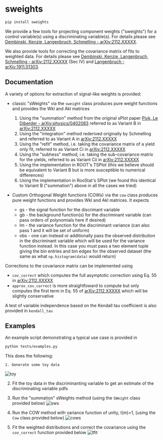 # sweights

```bash
pip install sweights
```

We provide a few tools for projecting component weights ("sweights") for a control variable(s) using a discriminating variable(s). For details please see [Dembinski, Kenzie, Langenbruch, Schmelling - arXiv:2112.XXXXX](https://arxiv.org/abs/2112.XXXXX).

We also provide tools for correcting the covariance matrix of fits to weighted data. For details please see [Dembinski, Kenzie, Langenbruch, Schmelling - arXiv:2112.XXXXX](https://arxiv.org/abs/2112.XXXXX) (Sec IV) and [Langenbruch - arXiv:1911.01303](https://arxiv.org/abs/1911.01303).

## Documentation

A variety of options for extraction of signal-like weights is provided:

- classic "sWeights" via the `sweight` class produces pure weight functions and provides the Wkl and Akl matrices
  1. Using the "summation" method from the original sPlot paper [Pivk, Le Diberder - arXiv:physics/0402083](https://arxiv.org/abs/physics/0402083) referred to as Variant B in [arXiv:2112.XXXXX](https://arxiv.org/abs/2112.XXXXX)
  2. Using the "integration" method rederived originally by Schmelling and referred to as Variant A in [arXiv:2112.XXXXX](https://arxiv.org/abs/2112.XXXXX)
  3. Using the "refit" method, i.e. taking the covariance matrix of a yield only fit, referred to as Variant Ci in [arXiv:2112.XXXXX](https://arxiv.org/abs/2112.XXXXX)
  4. Using the "subhess" method, i.e. taking the sub-covariance matrix for the yields, referred to as Variant Cii in [arXiv:2112.XXXXX](https://arxiv.org/abs/2112.XXXXX)
  5. Using the implementation in ROOT's TSPlot (this we believe should be equivalent to Variant B but is more susceptible to numerical differences)
  6. Using the implementation in RooStat's SPlot (we found this identical to Variant B ("summation") above in all the cases we tried)

- Custom Orthogonal Weight functions (COWs) via the `cow` class produces pure weight functions and provides Wkl and Akl matrices. It expects
  - gs - the signal function for the discrimant variable
  - gb - the background function(s) for the discriminant variable (can pass orders of polynomials here if desired)
  - Im - the variance function for the discriminant variance (can also pass 1 and it will be set of uniform)
  - obs - one can instead or additionally pass the observed distribution in the discriminant variable which will be used for the variance function instead. In this case you must pass a two element tuple giving the bin entries and bin edges for the observed dataset (the same as what `np.histogram(data)` would return)

Corrections to the covariance matrix can be implemented using
- `cov_correct` which computes the full asymptotic correction using Eq. 55 in [arXiv:2112.XXXXX](https://arxiv.org/abs/2112.XXXXX)
- `approx_cov_correct` is more straightfoward to compute but only computes the first term in Eq. 55 of [arXiv:2112.XXXXX](https://arxiv.org/abs/2112.XXXXX) which will be slightly conservative

A test of variable independence based on the Kendall tau coefficient is also provided in `kendall_tau`

## Examples

An example script demonstrating a typical use case is provided in

```bash
python tests/examples.py
```

This does the following:

	1. Generate some toy data

  ![toy](https://user-images.githubusercontent.com/1140576/142237277-0485e6e7-8ccf-489a-affd-6b81028ed5c3.png)

  2. Fit the toy data in the discriminanting variable to get an estimate of the discriminating variable pdfs

  3. Run the "summation" sWeights method (using the `SWeight` class provided below) ![sws](https://user-images.githubusercontent.com/1140576/142237391-0b37f428-5668-4602-98bb-097fdaae62e8.png)
  4. Run the COW method with variance function of unity, I(m)=1, (using the `Cow` class provided below) ![cows](https://user-images.githubusercontent.com/1140576/142237453-8c3dfa2b-b38d-4e22-96d8-30f31f61d1c8.png)

  5. Fit the weighted distributions and correct the covariance using the `cov_correct` function provided below ![tfit](https://user-images.githubusercontent.com/1140576/142237505-11032b1c-b6fa-47dc-9a0e-e965210fdf6b.png)

